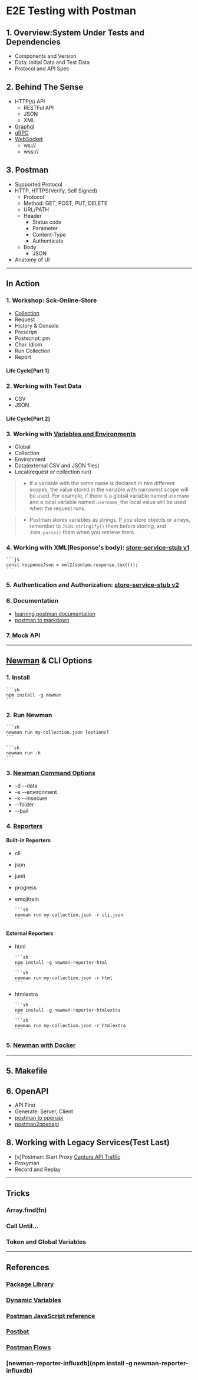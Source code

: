 # E2E Testing with Postman

## 1. Overview:System Under Tests and Dependencies

- Components and Version
- Data: Initial Data and Test Data
- Protocol and API Spec

## 2. Behind The Sense

- HTTP(s) API
  - RESTFul API
  - JSON
  - XML
- [Graphql](https://learning.postman.com/docs/sending-requests/graphql/graphql-overview/)
- [gRPC](https://learning.postman.com/docs/sending-requests/grpc/grpc-client-overview/)
- [WebSocket](https://learning.postman.com/docs/sending-requests/websocket/websocket-overview/)
  - ws://
  - wss://

## 3. Postman

- Supported Protocol
- HTTP, HTTPS(Verify, Self Signed)
  - Protocol
  - Method: GET, POST, PUT, DELETE
  - URL/PATH
  - Header
    - Status code
    - Parameter
    - Content-Type
    - Authenticate
  - Body
    - JSON
- Anatomy of UI

---

## In Action

### 1. Workshop: Sck-Online-Store

- [Collection](https://learning.postman.com/docs/collections/collections-overview/)
- Request
- History & Console
- Prescript
- Postscript: pm
- Chai: idiom
- Run Collection
- Report

#### Life Cycle[Part 1]

### 2. Working with Test Data

- CSV
- JSON

#### Life Cycle[Part 2]

### 3. Working with [Variables and Environments](https://learning.postman.com/docs/sending-requests/variables/variables-intro/)

- Global
- Collection
- Environment
- Data(external CSV and JSON files)
- Local(request or collection run)

> - If a variable with the same name is declared in two different scopes, the value stored in the variable with narrowest scope will be used. For example, if there is a global variable named `username` and a local variable named `username`, the local value will be used when the request runs.

> - Postman stores variables as strings. If you store objects or arrays, remember to `JSON.stringify()` them before storing, and `JSON.parse()` them when you retrieve them.

### 4. Working with XML(Response's body): [store-service-stub v1](https://github.com/boyone/store-service-stub)

    ```js
    const responseJson = xml2Json(pm.response.text());
    ```

### 5. Authentication and Authorization: [store-service-stub v2](https://github.com/boyone/store-service-stub)

### 6. Documentation

- [learning postman documentation](https://www.postman.com/postman/postman-public-workspace/documentation/)
- [postman to markdown](https://www.npmjs.com/package/postman-to-markdown)

### 7. Mock API

---

## [Newman](https://learning.postman.com/docs/collections/using-newman-cli/command-line-integration-with-newman/) & CLI Options

### 1. Install

    ```sh
    npm install -g newman
    ```

### 2. Run Newman

    ```sh
    newman run my-collection.json [options]
    ```

    ```sh
    newman run -h
    ```

### 3. [Newman Command Options](https://learning.postman.com/docs/collections/using-newman-cli/newman-options/)

- -d --data
- -e --environment
- -k --insecure
- --folder
- --bail

### 4. [Reporters](https://learning.postman.com/docs/collections/using-newman-cli/newman-built-in-reporters/)

#### Built-in Reporters

- cli
- json
- junit
- progress
- emojitrain

      ```sh
      newman run my-collection.json -r cli,json
      ```

#### External Reporters

- html

      ```sh
      npm install -g newman-reporter-html
      ```
      ```sh
      newman run my-collection.json -r html
      ```

- htmlextra

      ```sh
      npm install -g newman-reporter-htmlextra
      ```
      ```sh
      newman run my-collection.json -r htmlextra
      ```

### 5. [Newman with Docker](https://learning.postman.com/docs/collections/using-newman-cli/newman-with-docker/)

---

## 5. Makefile

## 6. OpenAPI

- API First
- Generate: Server, Client
- [postman to openapi](https://joolfe.github.io/postman-to-openapi/)
- [postman2openapi](https://github.com/kevinswiber/postman2openapi)

## 8. Working with Legacy Services(Test Last)

- [x]Postman: Start Proxy [Capture API Traffic](https://learning.postman.com/docs/sending-requests/capturing-request-data/capture-overview/)
- Proxyman
- Record and Replay

---

## Tricks

### Array.find(fn)

### Call Until...

### Token and Global Variables

---

## References

### [Package Library](https://learning.postman.com/docs/tests-and-scripts/write-scripts/package-library/)

### [Dynamic Variables](https://learning.postman.com/docs/tests-and-scripts/write-scripts/variables-list/)

### [Postman JavaScript reference](https://learning.postman.com/docs/tests-and-scripts/write-scripts/postman-sandbox-api-reference/)

### [Postbot](https://learning.postman.com/docs/getting-started/basics/about-postbot/)

### [Postman Flows](https://learning.postman.com/docs/postman-flows/overview/)

### [newman-reporter-influxdb](npm install -g newman-reporter-influxdb)